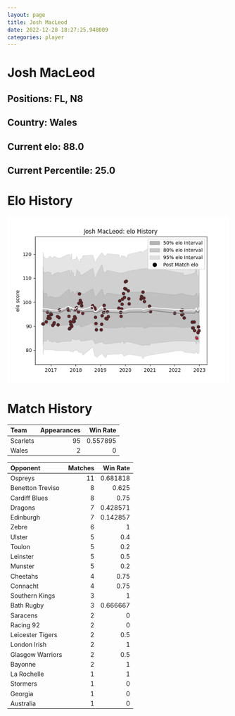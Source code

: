 ```yaml
---  
layout: page  
title: Josh MacLeod  
date: 2022-12-28 18:27:25.948009  
categories: player  
---
```

# Josh MacLeod

## Positions: FL, N8

## Country: Wales

## Current elo: 88.0

## Current Percentile: 25.0

# Elo History


![elo history](history_JoshMacLeod.png)
# Match History


| Team     |   Appearances |   Win Rate |
|:---------|--------------:|-----------:|
| Scarlets |            95 |   0.557895 |
| Wales    |             2 |   0        |

| Opponent         |   Matches |   Win Rate |
|:-----------------|----------:|-----------:|
| Ospreys          |        11 |   0.681818 |
| Benetton Treviso |         8 |   0.625    |
| Cardiff Blues    |         8 |   0.75     |
| Dragons          |         7 |   0.428571 |
| Edinburgh        |         7 |   0.142857 |
| Zebre            |         6 |   1        |
| Ulster           |         5 |   0.4      |
| Toulon           |         5 |   0.2      |
| Leinster         |         5 |   0.5      |
| Munster          |         5 |   0.2      |
| Cheetahs         |         4 |   0.75     |
| Connacht         |         4 |   0.75     |
| Southern Kings   |         3 |   1        |
| Bath Rugby       |         3 |   0.666667 |
| Saracens         |         2 |   0        |
| Racing 92        |         2 |   0        |
| Leicester Tigers |         2 |   0.5      |
| London Irish     |         2 |   1        |
| Glasgow Warriors |         2 |   0.5      |
| Bayonne          |         2 |   1        |
| La Rochelle      |         1 |   1        |
| Stormers         |         1 |   0        |
| Georgia          |         1 |   0        |
| Australia        |         1 |   0        |